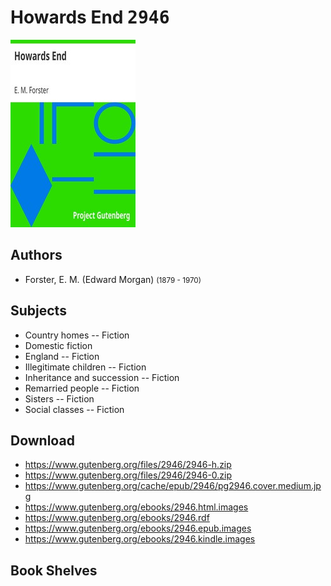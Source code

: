 # Howards End <kbd>2946</kbd>

![](./cover.medium.jpg "")

## Authors


 - Forster, E. M. (Edward Morgan) <small>(1879 - 1970)</small>

## Subjects


 - Country homes -- Fiction
 - Domestic fiction
 - England -- Fiction
 - Illegitimate children -- Fiction
 - Inheritance and succession -- Fiction
 - Remarried people -- Fiction
 - Sisters -- Fiction
 - Social classes -- Fiction

## Download


 - https://www.gutenberg.org/files/2946/2946-h.zip
 - https://www.gutenberg.org/files/2946/2946-0.zip
 - https://www.gutenberg.org/cache/epub/2946/pg2946.cover.medium.jpg
 - https://www.gutenberg.org/ebooks/2946.html.images
 - https://www.gutenberg.org/ebooks/2946.rdf
 - https://www.gutenberg.org/ebooks/2946.epub.images
 - https://www.gutenberg.org/ebooks/2946.kindle.images

## Book Shelves


